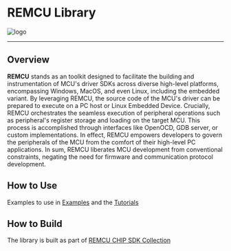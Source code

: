 # REMCU Library

![logo](img/logo.png)

---

## Overview

**REMCU** stands as an toolkit designed to facilitate the building and instrumentation of MCU's driver SDKs across diverse high-level platforms, encompassing Windows, MacOS, and even Linux, including the embedded variant. By leveraging REMCU, the source code of the MCU's driver can be prepared to execute on a PC host or Linux Embedded Device. Crucially, REMCU orchestrates the seamless execution of peripheral operations such as peripheral's register storage and loading on the target MCU. This process is accomplished through interfaces like OpenOCD, GDB server, or custom implementations. In effect, REMCU empowers developers to govern the peripherals of the MCU from the comfort of their high-level PC applications. In sum, REMCU liberates MCU development from conventional constraints, negating the need for firmware and communication protocol development.

## How to Use

Examples to use in [Examples](https://github.com/remotemcu/remcu_examples) and the [Tutorials](https://remotemcu.com/tutorials)

## How to Build

The library is built as part of [REMCU CHIP SDK Collection](https://github.com/remotemcu/remcu-chip-sdks)
